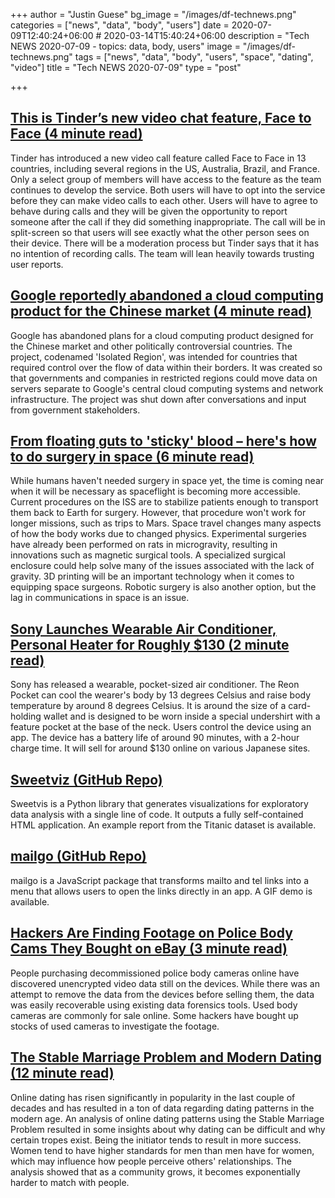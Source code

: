 +++
author = "Justin Guese"
bg_image = "/images/df-technews.png"
categories = ["news", "data", "body", "users"]
date = 2020-07-09T12:40:24+06:00 # 2020-03-14T15:40:24+06:00
description = "Tech NEWS 2020-07-09 - topics: data, body, users"
image = "/images/df-technews.png"
tags = ["news", "data", "body", "users", "space", "dating", "video"]
title = "Tech NEWS 2020-07-09"
type = "post"

+++

## [This is Tinder’s new video chat feature, Face to Face (4 minute read)](https://www.theverge.com/2020/7/8/21316317/tinder-face-to-face-rollout-video-calls?scrolla=5eb6d68b7fedc32c19ef33b4/1/0100017333100c42-4e6123d8-357d-4356-9a08-46361ec440f2-000000/mS6GdBSBiDbaO0NlcyKf47mSKEdrlPh5h1XIy5GInzI=149)

Tinder has introduced a new video call feature called Face to Face in 13 countries, including several regions in the US, Australia, Brazil, and France. Only a select group of members will have access to the feature as the team continues to develop the service. Both users will have to opt into the service before they can make video calls to each other. Users will have to agree to behave during calls and they will be given the opportunity to report someone after the call if they did something inappropriate. The call will be in split-screen so that users will see exactly what the other person sees on their device. There will be a moderation process but Tinder says that it has no intention of recording calls. The team will lean heavily towards trusting user reports.

## [Google reportedly abandoned a cloud computing product for the Chinese market (4 minute read)](https://www.theverge.com/2020/7/8/21317704/google-china-cloud-product-canceled-isolated-region-data-privacy?scrolla=5eb6d68b7fedc32c19ef33b4/1/0100017333100c42-4e6123d8-357d-4356-9a08-46361ec440f2-000000/h9tbgLgat5_ZgP53SCNagW5DvvdIanA_8FLUc04AFds=149)

Google has abandoned plans for a cloud computing product designed for the Chinese market and other politically controversial countries. The project, codenamed 'Isolated Region', was intended for countries that required control over the flow of data within their borders. It was created so that governments and companies in restricted regions could move data on servers separate to Google's central cloud computing systems and network infrastructure. The project was shut down after conversations and input from government stakeholders.

## [From floating guts to 'sticky' blood – here's how to do surgery in space (6 minute read)](https://phys.org/news/2020-07-guts-sticky-blood-surgery-space.html/1/0100017333100c42-4e6123d8-357d-4356-9a08-46361ec440f2-000000/Rs3wk0HI4o_KAQL8NV5vi4Cct091ryEq4ZxK8yxhKWA=149)

While humans haven't needed surgery in space yet, the time is coming near when it will be necessary as spaceflight is becoming more accessible. Current procedures on the ISS are to stabilize patients enough to transport them back to Earth for surgery. However, that procedure won't work for longer missions, such as trips to Mars. Space travel changes many aspects of how the body works due to changed physics. Experimental surgeries have already been performed on rats in microgravity, resulting in innovations such as magnetic surgical tools. A specialized surgical enclosure could help solve many of the issues associated with the lack of gravity. 3D printing will be an important technology when it comes to equipping space surgeons. Robotic surgery is also another option, but the lag in communications in space is an issue.

## [Sony Launches Wearable Air Conditioner, Personal Heater for Roughly $130 (2 minute read)](https://interestingengineering.com/sony-launches-wearable-air-conditioner-personal-heater-for-roughly-130/1/0100017333100c42-4e6123d8-357d-4356-9a08-46361ec440f2-000000/hi_IwSua019LgB0FxC_xlid8a0arj0mVAmB_UuxU6jE=149)

Sony has released a wearable, pocket-sized air conditioner. The Reon Pocket can cool the wearer's body by 13 degrees Celsius and raise body temperature by around 8 degrees Celsius. It is around the size of a card-holding wallet and is designed to be worn inside a special undershirt with a feature pocket at the base of the neck. Users control the device using an app. The device has a battery life of around 90 minutes, with a 2-hour charge time. It will sell for around $130 online on various Japanese sites.

## [Sweetviz (GitHub Repo)](https://github.com/fbdesignpro/sweetviz/1/0100017333100c42-4e6123d8-357d-4356-9a08-46361ec440f2-000000/x9E4ssh9twT1k8wtbp06CPQrw2Wl_8Yj2mblvL3v-AI=149)

Sweetvis is a Python library that generates visualizations for exploratory data analysis with a single line of code. It outputs a fully self-contained HTML application. An example report from the Titanic dataset is available.

## [mailgo (GitHub Repo)](https://github.com/manzinello/mailgo/1/0100017333100c42-4e6123d8-357d-4356-9a08-46361ec440f2-000000/Vd96j53d3yx2iPzPIgeFz3627B-_qKgrImKRo9ZkQ-M=149)

mailgo is a JavaScript package that transforms mailto and tel links into a menu that allows users to open the links directly in an app. A GIF demo is available.

## [Hackers Are Finding Footage on Police Body Cams They Bought on eBay (3 minute read)](https://www.vice.com/en_us/article/8895ek/hackers-are-finding-footage-on-police-body-cams-they-bought-on-ebay/1/0100017333100c42-4e6123d8-357d-4356-9a08-46361ec440f2-000000/O9zt4Zmt6VJ5lRjexnsNELtayHDyimqpkg5p6PuFRHo=149)

People purchasing decommissioned police body cameras online have discovered unencrypted video data still on the devices. While there was an attempt to remove the data from the devices before selling them, the data was easily recoverable using existing data forensics tools. Used body cameras are commonly for sale online. Some hackers have bought up stocks of used cameras to investigate the footage.

## [The Stable Marriage Problem and Modern Dating (12 minute read)](https://www.arvarik.com/the-stable-marriage-problem-and-modern-dating/1/0100017333100c42-4e6123d8-357d-4356-9a08-46361ec440f2-000000/ha4i4XbapayKWScUko-kT1jjhXaBf9d31pNwpi1vc7Q=149)

Online dating has risen significantly in popularity in the last couple of decades and has resulted in a ton of data regarding dating patterns in the modern age. An analysis of online dating patterns using the Stable Marriage Problem resulted in some insights about why dating can be difficult and why certain tropes exist. Being the initiator tends to result in more success. Women tend to have higher standards for men than men have for women, which may influence how people perceive others' relationships. The analysis showed that as a community grows, it becomes exponentially harder to match with people.

